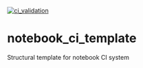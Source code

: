 [![ci_validation](https://github.com/spacetelescope/hellouniverse/actions/workflows/ci_validation.yml/badge.svg)](https://github.com/spacetelescope/hellouniverse/actions/workflows/ci_validation.yml)

# notebook_ci_template
Structural template for notebook CI system
